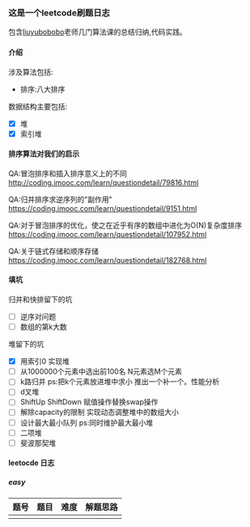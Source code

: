 ### 这是一个leetcode刷题日志

包含[liuyubobobo](https://github.com/liuyubobobo)老师几门算法课的总结归纳,代码实践。

#### 介绍

涉及算法包括:

* 排序:八大排序 

数据结构主要包括:

- [x] 堆
- [x] 索引堆

#### 排序算法对我们的启示

QA:冒泡排序和插入排序意义上的不同
http://coding.imooc.com/learn/questiondetail/79816.html

QA:归并排序求逆序列的"副作用"
https://coding.imooc.com/learn/questiondetail/9151.html

QA:对于冒泡排序的优化，使之在近乎有序的数组中进化为O(N)复杂度排序
https://coding.imooc.com/learn/questiondetail/107952.html

QA:关于链式存储和顺序存储
https://coding.imooc.com/learn/questiondetail/182768.html

#### 填坑

归并和快排留下的坑

- [ ] 逆序对问题
- [ ] 数组的第k大数

堆留下的坑

- [x] 用索引0 实现堆
- [ ] 从1000000个元素中选出前100名 N元素选M个元素
- [ ] k路归并 ps:把k个元素放进堆中求小 推出一个补一个。性能分析
- [ ] d叉堆
- [ ] ShiftUp ShiftDown 赋值操作替换swap操作
- [ ] 解除capacity的限制 实现动态调整堆中的数组大小
- [ ] 设计最大最小队列 ps:同时维护最大最小堆
- [ ] 二项堆
- [ ] 斐波那契堆

#### leetocde 日志

##### easy

| 题号 | 题目 | 难度 | 解题思路 |
| ---- | ---- | ---- | -------- |
|      |      |      |          |

